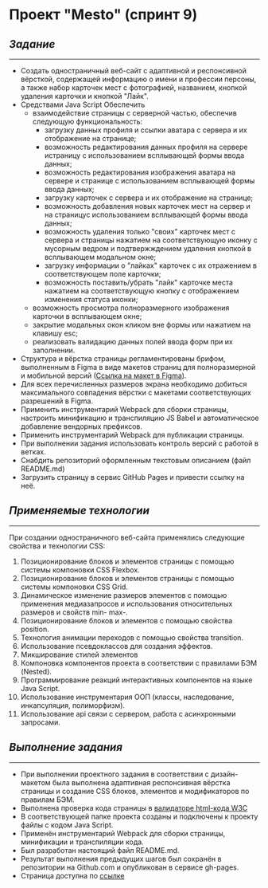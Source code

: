 # Проект "Mesto" (спринт 9)

## *Задание*
---

* Создать одностраничный веб-сайт с адаптивной и респонсивной вёрсткой, содержащей информацию о имени и профессии персоны, а также набор карточек мест с фотографией, названием, кнопкой удаления карточки и кнопкой "Лайк". 
* Средствами Java Script Обеспечить
  * взаимодействие страницы с серверной частью, обеспечив следующую функциональность:
    * загрузку данных профиля и ссылки аватара с сервера и их отображение на странице;
    * возможность редактирования данных профиля на сервере истраницу с использованием всплывающей формы ввода данных;
    * возможность редактирования изображения аватара на сервере и странице с использованием всплывающей формы ввода данных;
    * загрузку карточек с сервера и их отображение на странице;
    * возможность добавления новых карточек мест на сервер и на страницус использованием всплывающей формы ввода данных;
    * возможность удаления только "своих" карточек мест с сервера и страницы нажатием на соответствующую иконку с мусорным ведром и подтвержждением удаления кнопкой в всплывающем модальном окне;
    * загрузку информации о "лайках" карточек с их отражением в соответствующем поле карточки;
    * возможность поставить/убрать "лайк" карточке места нажатием на соответствующую кнопку с отображением изменения статуса иконки;
  * возможность просмотра полноразмерного изображения карточки в всплывающем окне;
  * закрытие модальных окон кликом вне формы или нажатием на клавишу esc;
  * реализовать валидацию данных полей ввода форм при их заполнении.
* Структура и вёрстка страницы регламентированы брифом, выполненным в Figma в виде макетов страниц для полноразмерной и мобильной версий ([Ссылка на макет в Figma](https://www.figma.com/file/PSdQFRHoxXJFs2FH8IXViF/JavaScript-9-sprint?node-id=0%3A1)).
* Для всех перечисленных размеров экрана необходимо добиться максимального совпадения вёрстки с макетами соответствующих разрешений в Figma.
* Применить инструментарий Webpack для сборки страницы, настроить минификацию и транспиляцию JS Babel и автоматическое добавление вендорных префиксов.
* Применить инструментарий Webpack для публикации страницы.
* При выполнении задания использовать контроль версий с работой в ветках. 
* Снабдить репозиторий оформленным текстовым описанием (файл README.md)
* Загрузить страницу в сервис GitHub Pages и привести ссылку на неё.


## *Применяемые технологии*
---
При создании одностраничного веб-сайта применялись следующие свойства и технологии CSS:
1. Позиционирование блоков и элементов страницы с помощью системы компоновки CSS Flexbox.
2. Позиционирование блоков и элементов страницы с помощью системы компоновки CSS Grid.
3. Динамическое изменение размеров элементов с помощью применения медиазапросов и использования относительных размеров и свойств min- max-.
4. Позиционирование блоков и элементов с помощью свойства position.
5. Технология анимации переходов с помощью свойства transition.
6. Использование псевдоклассов для создания эффектов.
7. Микширование стилей элементов
8. Компоновка компонентов проекта в соответствии с правилами БЭМ (Nested).
9. Программирование реакций интерактивных компонентов на языке Java Script.
10. Использование инструментария ООП (классы, наследование, инкапсуляция, полиморфизм).
11. Использование api связи с сервером, работа с асинхронными запросами.


## *Выполнение задания*
---
* При выполнении проектного задания в соответствии с дизайн-макетом была выполнена адаптивная респонсивная вёрстка страницы и создание CSS блоков, элементов и модификаторов по правилам БЭМ.
* Выполнена проверка кода страницы в [валидаторе html-кода W3C](https://validator.w3.org)
* В соответствующей папке проекта созданы и подключены к проекту файлы с кодом Java Script.
* Применён инструментарий Webpack для сборки страницы, минификации и транспиляции кода.
* Был разработан настоящий файл README.md.
* Результат выполнения предыдущих шагов был сохранён в репозитории на Github.com и опубликован в сервисе gh-pages.
* Страница доступна по [ссылке](https://alisbur.github.io/mesto/)